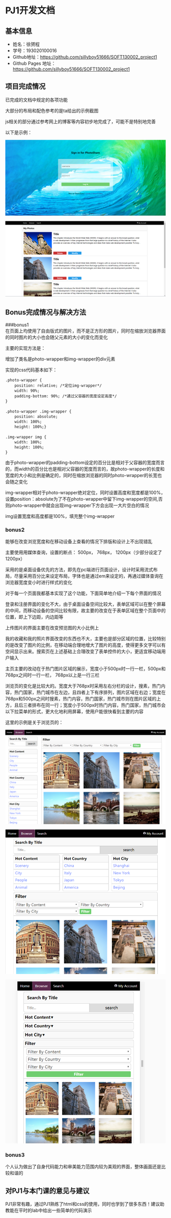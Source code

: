 # PJ1开发文档
## 基本信息
+ 姓名：徐赟程
+ 学号：193020100016
+ Github地址：https://github.com/sillyboy51666/SOFT130002_project1
+ Github Pages 地址：https://github.com/sillyboy51666/SOFT130002_project1
## 项目完成情况
已完成的文档中规定的各项功能

大部分的布局和配色参考的是ta给出的示例截图

js相关的部分通过参考网上的博客等内容初步地完成了，可能不是特别地完善

以下是示例：

![login](img/readme/login.png)

![photos](img/readme/photos.png)

## Bonus完成情况与解决方法
###bonus1  
在页面上均使用了自由版式的图片，而不是正方形的图片，同时在缩放浏览器界面的同时图片的大小也会随父元素的大小的变化而变化

主要的实现方法是：

增加了类名是photo-wrapper和img-wrapper的div元素

实现的css代码基本如下：

```
.photo-wrapper {
    position: relative; /*定位img-wrapper*/
    width: 90%;    
    padding-bottom: 90%; /*通过父容器的宽度设定高度*/
}

.photo-wrapper .img-wrapper {
    position: absolute;
    width: 100%;
    height: 100%;}

.img-wrapper img {    
    width: 100%;
    height: 100%;
}
```

由于photo-wrapper的padding-bottom设定的百分比是相对于父容器的宽度而言的，而width的百分比也是相对父容器的宽度而言的，故photo-wrapper的长度和宽度的大小和比例是确定的，同时在缩放浏览器的同时photo-wrapper的长宽也会随之变化

img-wrapper相对于photo-wrapper绝对定位，同时设置高度和宽度都是100%，设置position：absolute为了不在photo-wrapper中留下img-wrapper的空间,否则photo-wrapper中就会出现img-wrapper下方会出现一大片空白的情况

img设置宽度和高度都是100%，填充整个img-wrapper

### bonus2
能够在改变浏览宽度和在移动设备上查看的情况下排版和设计上不出现错乱

主要使用用媒体查询，设置的断点： 500px， 768px， 1200px（少部分设定了1200px）

采用的是桌面设备优先的方法，即先在pc端进行页面设计，设计时采用流式布局，尽量采用百分比来设定布局，字体也是通过em来设定的，再通过媒体查询在浏览器宽度变小时进行样式的变化

对于每一个页面我都基本实现了这个功能，下面简单地介绍一下每个界面的情况

登录和注册界面的变化不大，由于桌面设备空间比较大，表单区域可以在整个屏幕的中间，而移动设备的空间比较有限，故主要的改变在于表单区域在整个页面中的位置，即上下边距，内边距等

上传图片的界面主要在改变预览图的大小比例上

我的收藏和我的照片界面改变的东西也不大，主要也是部分区域的位置，比较特别的是改变了图片的比例，在移动端合理地增大了图片的高度，使得更多文字可以有空间显示出来。搜索页在上述基础上合理改变了表单控件的大小，更适宜移动端用户输入

主页主要的改动在于热门图片区域的展示，宽度小于500px时一行一栏，500px和768px之间时一行一栏， 768px以上是一行三栏

浏览页的变化是比较大的。宽度大于768px时采用左右分栏的设计，搜素，热门内容，热门国家，热门城市在左边，且四者上下有序排列，图片区域在右边；宽度在768px和500px之间时搜素，热门内容，热门国家，热门城市则在图片区域的上方，且后三者排布在同一行；宽度小于500px时热门内容，热门国家，热门城市会以下拉菜单的形式，更大化地利用屏幕，使用户能很快看到主要的内容

这里的示例是关于浏览页的：

![broswer-big](img/readme/broswer_big.png)

![broswer-medium](img/readme/broswer_medium.png)

![broswer-small](img/readme/broswer_small.png)

### bonus3  
个人认为做出了自身代码能力和审美能力范围内较为美观的界面，整体画面还是比较和谐的
## 对PJ1与本门课的意见与建议

PJ1非常有趣，通过PJ1熟练了html和css的使用，同时也学到了很多东西！建议助教能在平时的lab中给出一些简单的代码演示








